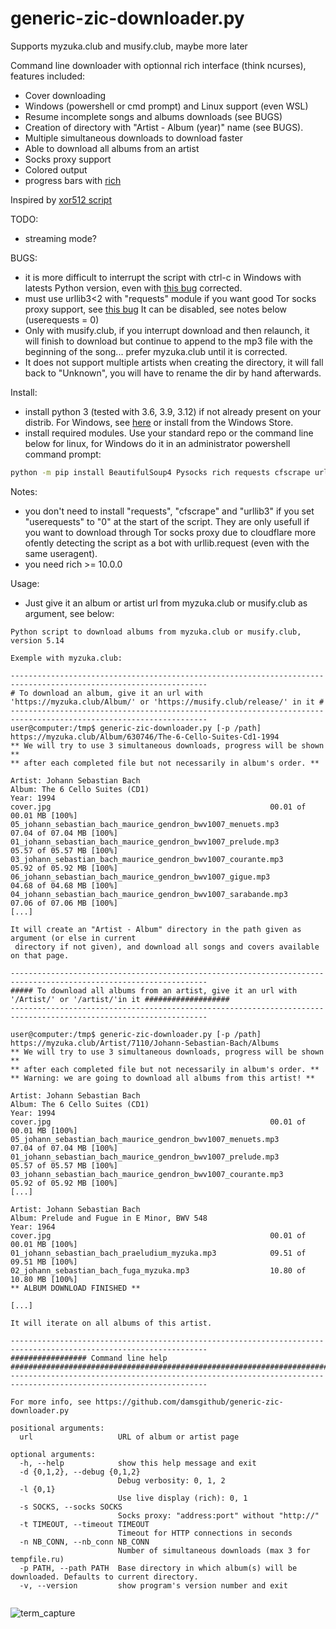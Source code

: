 # generic-zic-downloader.py


Supports myzuka.club and musify.club, maybe more later

Command line downloader with optionnal rich interface (think ncurses), features included:
* Cover downloading
* Windows (powershell or cmd prompt) and Linux support (even WSL)
* Resume incomplete songs and albums downloads (see BUGS)
* Creation of directory with "Artist - Album (year)" name (see BUGS).
* Multiple simultaneous downloads to download faster
* Able to download all albums from an artist
* Socks proxy support
* Colored output
* progress bars with [rich](https://github.com/willmcgugan/rich)

Inspired by [xor512 script](https://github.com/xor512/musicmp3spb.org)

TODO:
* streaming mode?

BUGS:
* it is more difficult to interrupt the script with ctrl-c in Windows with latests Python version, even with [this bug](https://bugs.python.org/issue42296) corrected.
* must use urllib3<2 with "requests" module if you want good Tor socks proxy support, see [this bug](https://github.com/psf/requests/issues/6443) It can be disabled, see notes below (userequests = 0)
* Only with musify.club, if you interrupt download and then relaunch, it will finish to download but continue to append to the mp3 file with the beginning of the song... prefer myzuka.club until it is corrected.
* It does not support multiple artists when creating the directory, it will fall back to "Unknown", you will have to rename the dir by hand afterwards.

Install:
* install python 3 (tested with 3.6, 3.9, 3.12) if not already present on your distrib. For Windows, see [here](https://www.python.org/downloads/windows/) or install from the Windows Store.
* install required modules. Use your standard repo or the command line below for linux, for Windows do it in an administrator powershell command prompt:

```sh
python -m pip install BeautifulSoup4 Pysocks rich requests cfscrape urllib3<2
```

Notes: 
* you don't need to install "requests", "cfscrape" and "urllib3" if you set "userequests" to "0" at the start of the script. They are only usefull if you want to download through Tor socks proxy due to cloudflare more ofently detecting the script as a bot with urllib.request (even with the same useragent).
* you need rich >= 10.0.0

Usage:
* Just give it an album or artist url from myzuka.club or musify.club as argument, see below:

```
Python script to download albums from myzuka.club or musify.club, version 5.14

Exemple with myzuka.club:

------------------------------------------------------------------------------------------------------------------
# To download an album, give it an url with 'https://myzuka.club/Album/' or 'https://musify.club/release/' in it #
------------------------------------------------------------------------------------------------------------------
user@computer:/tmp$ generic-zic-downloader.py [-p /path] https://myzuka.club/Album/630746/The-6-Cello-Suites-Cd1-1994
** We will try to use 3 simultaneous downloads, progress will be shown **
** after each completed file but not necessarily in album's order. **

Artist: Johann Sebastian Bach
Album: The 6 Cello Suites (CD1)
Year: 1994
cover.jpg                                                 00.01 of 00.01 MB [100%]
05_johann_sebastian_bach_maurice_gendron_bwv1007_menuets.mp3        07.04 of 07.04 MB [100%]
01_johann_sebastian_bach_maurice_gendron_bwv1007_prelude.mp3        05.57 of 05.57 MB [100%]
03_johann_sebastian_bach_maurice_gendron_bwv1007_courante.mp3        05.92 of 05.92 MB [100%]
06_johann_sebastian_bach_maurice_gendron_bwv1007_gigue.mp3        04.68 of 04.68 MB [100%]
04_johann_sebastian_bach_maurice_gendron_bwv1007_sarabande.mp3        07.06 of 07.06 MB [100%]
[...]

It will create an "Artist - Album" directory in the path given as argument (or else in current
 directory if not given), and download all songs and covers available on that page.

------------------------------------------------------------------------------------------------------------------
##### To download all albums from an artist, give it an url with '/Artist/' or '/artist/'in it ###################
------------------------------------------------------------------------------------------------------------------

user@computer:/tmp$ generic-zic-downloader.py [-p /path] https://myzuka.club/Artist/7110/Johann-Sebastian-Bach/Albums
** We will try to use 3 simultaneous downloads, progress will be shown **
** after each completed file but not necessarily in album's order. **
** Warning: we are going to download all albums from this artist! **

Artist: Johann Sebastian Bach
Album: The 6 Cello Suites (CD1)
Year: 1994
cover.jpg                                                 00.01 of 00.01 MB [100%]
05_johann_sebastian_bach_maurice_gendron_bwv1007_menuets.mp3        07.04 of 07.04 MB [100%]
01_johann_sebastian_bach_maurice_gendron_bwv1007_prelude.mp3        05.57 of 05.57 MB [100%]
03_johann_sebastian_bach_maurice_gendron_bwv1007_courante.mp3        05.92 of 05.92 MB [100%]
[...]

Artist: Johann Sebastian Bach
Album: Prelude and Fugue in E Minor, BWV 548
Year: 1964
cover.jpg                                                 00.01 of 00.01 MB [100%]
01_johann_sebastian_bach_praeludium_myzuka.mp3            09.51 of 09.51 MB [100%]
02_johann_sebastian_bach_fuga_myzuka.mp3                  10.80 of 10.80 MB [100%]
** ALBUM DOWNLOAD FINISHED **

[...]

It will iterate on all albums of this artist.

------------------------------------------------------------------------------------------------------------------
################# Command line help ##############################################################################
------------------------------------------------------------------------------------------------------------------

For more info, see https://github.com/damsgithub/generic-zic-downloader.py

positional arguments:
  url                   URL of album or artist page

optional arguments:
  -h, --help            show this help message and exit
  -d {0,1,2}, --debug {0,1,2}
                        Debug verbosity: 0, 1, 2
  -l {0,1}
                        Use live display (rich): 0, 1
  -s SOCKS, --socks SOCKS
                        Socks proxy: "address:port" without "http://"
  -t TIMEOUT, --timeout TIMEOUT
                        Timeout for HTTP connections in seconds
  -n NB_CONN, --nb_conn NB_CONN
                        Number of simultaneous downloads (max 3 for tempfile.ru)
  -p PATH, --path PATH  Base directory in which album(s) will be downloaded. Defaults to current directory.
  -v, --version         show program's version number and exit
  
```

![term_capture](https://user-images.githubusercontent.com/24474244/109500836-0f489f00-7a97-11eb-8bd8-f1b5d6e036d6.jpg)
